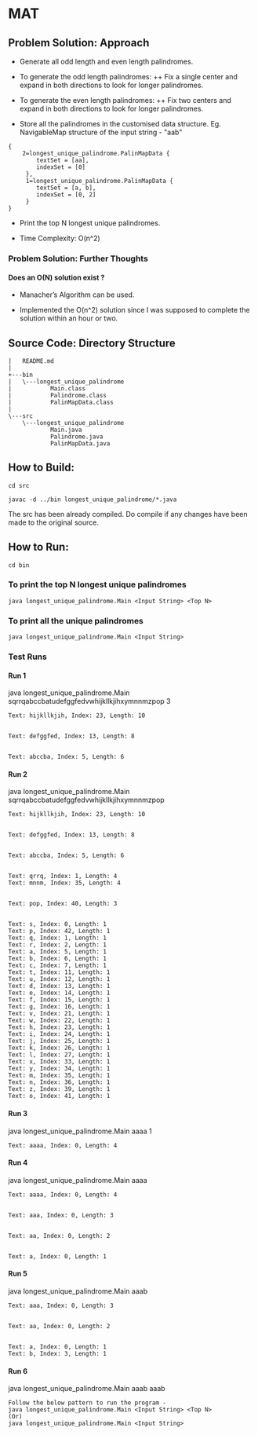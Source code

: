 # MAT

## Problem Solution: Approach

+ Generate all odd length and even length palindromes.

+ To generate the odd length palindromes:
++ Fix a single center and expand in both directions to look for longer palindromes.

+ To generate the even length palindromes:
++ Fix two centers and expand in both directions to look for longer palindromes.

+ Store all the palindromes in the customised data structure. Eg. NavigableMap structure of the input string - "aab"
```
{
	2=longest_unique_palindrome.PalinMapData {
	 	textSet = [aa],
	 	indexSet = [0]
	 }, 
	 1=longest_unique_palindrome.PalinMapData {
		textSet = [a, b],
	 	indexSet = [0, 2]
	 }
}
```

+ Print the top N longest unique palindromes.

+ Time Complexity: O(n^2)

### Problem Solution: Further Thoughts

#### Does an O(N) solution exist ?

+ Manacher’s Algorithm can be used.

+ Implemented the O(n^2) solution since I was supposed to complete the solution within an hour or two.


## Source Code: Directory Structure

```
|   README.md
|
+---bin
|   \---longest_unique_palindrome
|           Main.class
|           Palindrome.class
|           PalinMapData.class
|
\---src
    \---longest_unique_palindrome
            Main.java
            Palindrome.java
            PalinMapData.java

```			
			
## How to Build:

```
cd src

javac -d ../bin longest_unique_palindrome/*.java
```

The src has been already compiled. Do compile if any changes have been made to the original source.

## How to Run:

```
cd bin
```

### To print the top N longest unique palindromes

```
java longest_unique_palindrome.Main <Input String> <Top N>
```

### To print all the unique palindromes

```
java longest_unique_palindrome.Main <Input String>
```

### Test Runs

#### Run 1

java longest_unique_palindrome.Main sqrrqabccbatudefggfedvwhijkllkjihxymnnmzpop 3

```
Text: hijkllkjih, Index: 23, Length: 10


Text: defggfed, Index: 13, Length: 8


Text: abccba, Index: 5, Length: 6
```

#### Run 2

java longest_unique_palindrome.Main sqrrqabccbatudefggfedvwhijkllkjihxymnnmzpop

```
Text: hijkllkjih, Index: 23, Length: 10


Text: defggfed, Index: 13, Length: 8


Text: abccba, Index: 5, Length: 6


Text: qrrq, Index: 1, Length: 4
Text: mnnm, Index: 35, Length: 4


Text: pop, Index: 40, Length: 3


Text: s, Index: 0, Length: 1
Text: p, Index: 42, Length: 1
Text: q, Index: 1, Length: 1
Text: r, Index: 2, Length: 1
Text: a, Index: 5, Length: 1
Text: b, Index: 6, Length: 1
Text: c, Index: 7, Length: 1
Text: t, Index: 11, Length: 1
Text: u, Index: 12, Length: 1
Text: d, Index: 13, Length: 1
Text: e, Index: 14, Length: 1
Text: f, Index: 15, Length: 1
Text: g, Index: 16, Length: 1
Text: v, Index: 21, Length: 1
Text: w, Index: 22, Length: 1
Text: h, Index: 23, Length: 1
Text: i, Index: 24, Length: 1
Text: j, Index: 25, Length: 1
Text: k, Index: 26, Length: 1
Text: l, Index: 27, Length: 1
Text: x, Index: 33, Length: 1
Text: y, Index: 34, Length: 1
Text: m, Index: 35, Length: 1
Text: n, Index: 36, Length: 1
Text: z, Index: 39, Length: 1
Text: o, Index: 41, Length: 1
```

#### Run 3

java longest_unique_palindrome.Main aaaa 1

```
Text: aaaa, Index: 0, Length: 4
```

#### Run 4

java longest_unique_palindrome.Main aaaa

```
Text: aaaa, Index: 0, Length: 4


Text: aaa, Index: 0, Length: 3


Text: aa, Index: 0, Length: 2


Text: a, Index: 0, Length: 1
```

#### Run 5

java longest_unique_palindrome.Main aaab

```
Text: aaa, Index: 0, Length: 3


Text: aa, Index: 0, Length: 2


Text: a, Index: 0, Length: 1
Text: b, Index: 3, Length: 1
```

#### Run 6
java longest_unique_palindrome.Main aaab aaab

```
Follow the below pattern to run the program -
java longest_unique_palindrome.Main <Input String> <Top N>
(Or)
java longest_unique_palindrome.Main <Input String>
```
